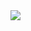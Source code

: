 





<img src="https://iconicfox.com.au/wp-content/uploads/2018/05/iconic-fox-atchetypes-outlaw-1.jpg">








